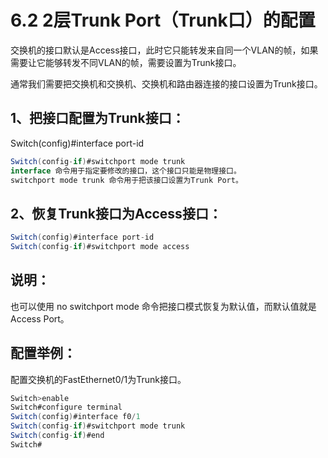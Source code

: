 # 6.2 2层Trunk Port（Trunk口）的配置

交换机的接口默认是Access接口，此时它只能转发来自同一个VLAN的帧，如果需要让它能够转发不同VLAN的帧，需要设置为Trunk接口。

通常我们需要把交换机和交换机、交换机和路由器连接的接口设置为Trunk接口。

## 1、把接口配置为Trunk接口：

Switch\(config\)\#interface port-id

```java
Switch(config-if)#switchport mode trunk
interface 命令用于指定要修改的接口，这个接口只能是物理接口。
switchport mode trunk 命令用于把该接口设置为Trunk Port。
```

## 2、恢复Trunk接口为Access接口：

```java
Switch(config)#interface port-id
Switch(config-if)#switchport mode access
```

## 说明：

也可以使用 no switchport mode 命令把接口模式恢复为默认值，而默认值就是Access Port。

## 配置举例：

配置交换机的FastEthernet0/1为Trunk接口。

```java
Switch>enable
Switch#configure terminal
Switch(config)#interface f0/1
Switch(config-if)#switchport mode trunk
Switch(config-if)#end
Switch#
```

